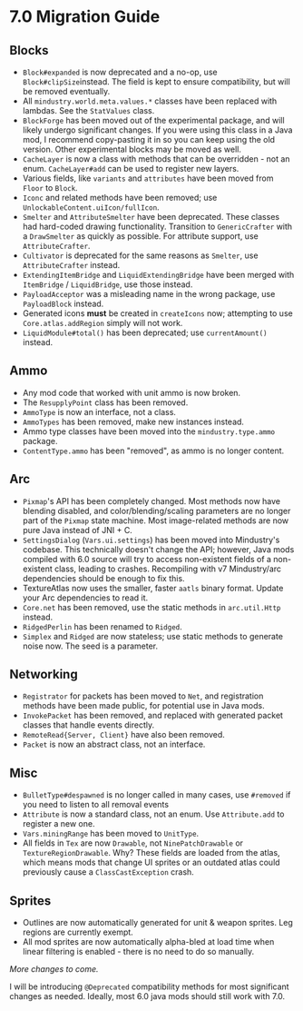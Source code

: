# 7.0 Migration Guide

## Blocks

- `Block#expanded` is now deprecated and a no-op, use `Block#clipSize`instead. The field is kept to ensure compatibility, but will be removed eventually.
- All `mindustry.world.meta.values.*` classes have been replaced with lambdas. See the `StatValues` class.
- `BlockForge` has been moved out of the experimental package, and will likely undergo significant changes. If you were using this class in a Java mod, I recommend copy-pasting it in so you can keep using the old version. Other experimental blocks may be moved as well.
- `CacheLayer` is now a class with methods that can be overridden - not an enum. `CacheLayer#add` can be used to register new layers.
- Various fields, like `variants` and `attributes` have been moved from `Floor` to `Block`.
- `Iconc` and related methods have been removed; use `UnlockableContent.uiIcon/fullIcon`. 
- `Smelter` and `AttributeSmelter` have been deprecated. These classes had hard-coded drawing functionality. Transition to `GenericCrafter` with a `DrawSmelter` as quickly as possible. For attribute support, use `AttributeCrafter`.
- `Cultivator` is deprecated for the same reasons as `Smelter`, use `AttributeCrafter` instead.
- `ExtendingItemBridge` and `LiquidExtendingBridge` have been merged with `ItemBridge` / `LiquidBridge`, use those instead.
- `PayloadAcceptor` was a misleading name in the wrong package, use `PayloadBlock` instead.
- Generated icons **must** be created in `createIcons` now; attempting to use `Core.atlas.addRegion` simply will not work.
- `LiquidModule#total()` has been deprecated; use `currentAmount()` instead.

## Ammo

- Any mod code that worked with unit ammo is now broken.
- The `ResupplyPoint` class has been removed.
- `AmmoType` is now an interface, not a class.
- `AmmoTypes` has been removed, make new instances instead.
- Ammo type classes have been moved into the `mindustry.type.ammo` package.
- `ContentType.ammo` has been "removed", as ammo is no longer content.

## Arc

- `Pixmap`'s API has been completely changed. Most methods now have blending disabled, and color/blending/scaling parameters are no longer part of the `Pixmap` state machine. Most image-related methods are now pure Java instead of JNI + C.
- `SettingsDialog` (`Vars.ui.settings`) has been moved into Mindustry's codebase. This technically doesn't change the API; however, Java mods compiled with 6.0 source will try to access non-existent fields of a non-existent class, leading to crashes. Recompiling with v7 Mindustry/arc dependencies should be enough to fix this.
- TextureAtlas now uses the smaller, faster `aatls` binary format. Update your Arc dependencies to read it.
- `Core.net` has been removed, use the static methods in `arc.util.Http` instead.
- `RidgedPerlin` has been renamed to `Ridged`.
- `Simplex` and `Ridged` are now stateless; use static methods to generate noise now. The seed is a parameter.

## Networking

- `Registrator` for packets has been moved to `Net`, and registration methods have been made public, for potential use in Java mods. 
- `InvokePacket` has been removed, and replaced with generated packet classes that handle events directly. 
- `RemoteRead{Server, Client}` have also been removed. 
- `Packet` is now an abstract class, not an interface.

## Misc

- `BulletType#despawned` is no longer called in many cases, use `#removed` if you need to listen to all removal events
- `Attribute` is now a standard class, not an enum. Use `Attribute.add` to register a new one.
- `Vars.miningRange` has been moved to `UnitType`.
- All fields in `Tex` are now `Drawable`, not `NinePatchDrawable` or `TextureRegionDrawable`. Why? These fields are loaded from the atlas, which means mods that change UI sprites or an outdated atlas could previously cause a `ClassCastException` crash.

## Sprites

- Outlines are now automatically generated for unit & weapon sprites. Leg regions are currently exempt.
- All mod sprites are now automatically alpha-bled at load time when linear filtering is enabled - there is no need to do so manually.

*More changes to come.*

I will be introducing `@Deprecated` compatibility methods for most significant changes as needed. Ideally, most 6.0 java mods should still work with 7.0.